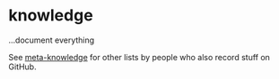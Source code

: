# knowledge
...document everything 


See <a href='https://github.com/RichardLitt/meta-knowledge'>meta-knowledge</a> for other lists by people who also record stuff on GitHub.

